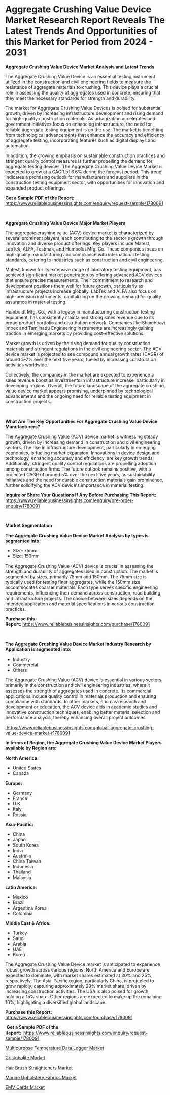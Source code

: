 <p><h1>Aggregate Crushing Value Device Market Research Report Reveals The Latest Trends And Opportunities of this Market for Period from 2024 - 2031</h1></p><p><strong>Aggregate Crushing Value Device Market Analysis and Latest Trends</strong></p>
<p><p>The Aggregate Crushing Value Device is an essential testing instrument utilized in the construction and civil engineering fields to measure the resistance of aggregate materials to crushing. This device plays a crucial role in assessing the quality of aggregates used in concrete, ensuring that they meet the necessary standards for strength and durability.</p><p>The market for Aggregate Crushing Value Devices is poised for substantial growth, driven by increasing infrastructure development and rising demand for high-quality construction materials. As urbanization accelerates and government initiatives focus on enhancing infrastructure, the need for reliable aggregate testing equipment is on the rise. The market is benefiting from technological advancements that enhance the accuracy and efficiency of aggregate testing, incorporating features such as digital displays and automation.</p><p>In addition, the growing emphasis on sustainable construction practices and stringent quality control measures is further propelling the demand for aggregate testing devices. The Aggregate Crushing Value Device Market is expected to grow at a CAGR of 6.6% during the forecast period. This trend indicates a promising outlook for manufacturers and suppliers in the construction testing equipment sector, with opportunities for innovation and expanded product offerings.</p></p>
<p><strong>Get a Sample PDF of the Report:&nbsp;</strong> <a href="https://www.reliablebusinessinsights.com/enquiry/request-sample/1780091?utm_campaign=1109&utm_medium=2&utm_source=Github&utm_content=ia&utm_term=19122024&utm_id=aggregate-crushing-value-device">https://www.reliablebusinessinsights.com/enquiry/request-sample/1780091</a></p>
<p>&nbsp;</p>
<p><strong>Aggregate Crushing Value Device Major Market Players</strong></p>
<p><p>The aggregate crushing value (ACV) device market is characterized by several prominent players, each contributing to the sector's growth through innovation and diverse product offerings. Key players include Matest, LabTek, ALFA, Testmak, and Humboldt Mfg. Co. These companies focus on high-quality manufacturing and compliance with international testing standards, catering to industries such as construction and civil engineering.</p><p>Matest, known for its extensive range of laboratory testing equipment, has achieved significant market penetration by offering advanced ACV devices that ensure precise measurements. Their commitment to research and development positions them well for future growth, particularly as infrastructure projects increase globally. LabTek and ALFA also focus on high-precision instruments, capitalizing on the growing demand for quality assurance in material testing.</p><p>Humboldt Mfg. Co., with a legacy in manufacturing construction testing equipment, has consistently maintained strong sales revenue due to its broad product portfolio and distribution network. Companies like Shambhavi Impex and Tamilnadu Engineering Instruments are increasingly gaining traction in emerging markets by providing cost-effective solutions.</p><p>Market growth is driven by the rising demand for quality construction materials and stringent regulations in the civil engineering sector. The ACV device market is projected to see compound annual growth rates (CAGR) of around 5-7% over the next five years, fueled by increasing construction activities worldwide.</p><p>Collectively, the companies in the market are expected to experience a sales revenue boost as investments in infrastructure increase, particularly in developing regions. Overall, the future landscape of the aggregate crushing value device market appears promising, underpinned by technological advancements and the ongoing need for reliable testing equipment in construction projects.</p></p>
<p>&nbsp;</p>
<p><strong>What Are The Key Opportunities For Aggregate Crushing Value Device Manufacturers?</strong></p>
<p><p>The Aggregate Crushing Value (ACV) device market is witnessing steady growth, driven by increasing demand in construction and civil engineering sectors. The rise in infrastructure development, particularly in emerging economies, is fueling market expansion. Innovations in device design and technology, enhancing accuracy and efficiency, are key growth trends. Additionally, stringent quality control regulations are propelling adoption among construction firms. The future outlook remains positive, with a projected CAGR of around 5% over the next five years, as sustainability initiatives and the need for durable construction materials gain prominence, further solidifying the ACV device's importance in material testing.</p></p>
<p><strong>Inquire or Share Your Questions If Any Before Purchasing This Report:</strong> <a href="https://www.reliablebusinessinsights.com/enquiry/pre-order-enquiry/1780091?utm_campaign=1109&utm_medium=2&utm_source=Github&utm_content=ia&utm_term=19122024&utm_id=aggregate-crushing-value-device">https://www.reliablebusinessinsights.com/enquiry/pre-order-enquiry/1780091</a></p>
<p>&nbsp;</p>
<p><strong>Market Segmentation</strong></p>
<p><strong>The Aggregate Crushing Value Device Market Analysis by types is segmented into:</strong></p>
<p><ul><li>Size: 75mm</li><li>Size: 150mm</li></ul></p>
<p><p>The Aggregate Crushing Value (ACV) device is crucial in assessing the strength and durability of aggregates used in construction. The market is segmented by sizes, primarily 75mm and 150mm. The 75mm size is typically used for testing finer aggregates, while the 150mm size accommodates coarser materials. Each type serves specific engineering requirements, influencing their demand across construction, road building, and infrastructure projects. The choice between sizes depends on the intended application and material specifications in various construction practices.</p></p>
<p><strong>Purchase this Report:&nbsp;</strong><a href="https://www.reliablebusinessinsights.com/purchase/1780091?utm_campaign=1109&utm_medium=2&utm_source=Github&utm_content=ia&utm_term=19122024&utm_id=aggregate-crushing-value-device">https://www.reliablebusinessinsights.com/purchase/1780091</a></p>
<p>&nbsp;</p>
<p><strong>The Aggregate Crushing Value Device Market Industry Research by Application is segmented into:</strong></p>
<p><ul><li>Industry</li><li>Commercial</li><li>Others</li></ul></p>
<p><p>The Aggregate Crushing Value (ACV) device is essential in various sectors, primarily in the construction and civil engineering industries, where it assesses the strength of aggregates used in concrete. Its commercial applications include quality control in materials production and ensuring compliance with standards. In other markets, such as research and development or education, the ACV device aids in academic studies and innovative construction techniques, enabling better material selection and performance analysis, thereby enhancing overall project outcomes.</p></p>
<p><a href="https://www.reliablebusinessinsights.com/global-aggregate-crushing-value-device-market-r1780091?utm_campaign=1109&utm_medium=2&utm_source=Github&utm_content=ia&utm_term=19122024&utm_id=aggregate-crushing-value-device">&nbsp;https://www.reliablebusinessinsights.com/global-aggregate-crushing-value-device-market-r1780091</a></p>
<p><strong>In terms of Region, the Aggregate Crushing Value Device Market Players available by Region are:</strong></p>
<p>
    <p> <strong> North America: </strong>
        <ul>
            <li>United States</li>
            <li>Canada</li>
        </ul>
        </p> 
    <p> <strong> Europe: </strong>
        <ul>
            <li>Germany</li>
            <li>France</li>
            <li>U.K.</li>
            <li>Italy</li>
            <li>Russia</li>
        </ul>
        </p> 
    <p> <strong> Asia-Pacific: </strong>
        <ul>
            <li>China</li>
            <li>Japan</li>
            <li>South Korea</li>
            <li>India</li>
            <li>Australia</li>
            <li>China Taiwan</li>
            <li>Indonesia</li>
            <li>Thailand</li>
            <li>Malaysia</li>
        </ul>
        </p> 
    <p> <strong> Latin America: </strong>
        <ul>
            <li>Mexico</li>
            <li>Brazil</li>
            <li>Argentina Korea</li>
            <li>Colombia</li>
        </ul>
        </p> 
    <p> <strong> Middle East & Africa: </strong>
        <ul>
            <li>Turkey</li>
            <li>Saudi</li>
            <li>Arabia</li>
            <li>UAE</li>
            <li>Korea</li>
        </ul>
    </p>
    </p>
<p><p>The Aggregate Crushing Value Device market is anticipated to experience robust growth across various regions. North America and Europe are expected to dominate, with market shares estimated at 30% and 25%, respectively. The Asia-Pacific region, particularly China, is projected to grow rapidly, capturing approximately 20% market share, driven by increasing construction activities. The USA is also poised for growth, holding a 15% share. Other regions are expected to make up the remaining 10%, highlighting a diversified global landscape.</p></p>
<p><strong>Purchase this Report: </strong><a href="https://www.reliablebusinessinsights.com/purchase/1780091?utm_campaign=1109&utm_medium=2&utm_source=Github&utm_content=ia&utm_term=19122024&utm_id=aggregate-crushing-value-device">https://www.reliablebusinessinsights.com/purchase/1780091</a></p>
<p>&nbsp;<strong>Get a Sample PDF of the Report:&nbsp;&nbsp;</strong><a href="https://www.reliablebusinessinsights.com/enquiry/request-sample/1780091?utm_campaign=1109&utm_medium=2&utm_source=Github&utm_content=ia&utm_term=19122024&utm_id=aggregate-crushing-value-device">https://www.reliablebusinessinsights.com/enquiry/request-sample/1780091</a></p>
<p><strong></strong></p>
<p><p><a href="https://github.com/mcfred89/Market-Research-Report-List-1/blob/main/multipurpose-temperature-data-logger-market.md?utm_campaign=1109&utm_medium=2&utm_source=Github&utm_content=ia&utm_term=19122024&utm_id=aggregate-crushing-value-device">Multipurpose Temperature Data Logger Market</a></p><p><a href="https://www.linkedin.com/pulse/a-mkt-nova-vc8zf?utm_campaign=1109&utm_medium=2&utm_source=Github&utm_content=ia&utm_term=19122024&utm_id=aggregate-crushing-value-device">Cristobalite Market</a></p><p><a href="https://www.linkedin.com/pulse/hair-brush-straighteners-market-size-revenue-trend-analysis-n25hc?utm_campaign=1109&utm_medium=2&utm_source=Github&utm_content=ia&utm_term=19122024&utm_id=aggregate-crushing-value-device">Hair Brush Straighteners Market</a></p><p><a href="https://www.linkedin.com/pulse/tracking-emerging-trends-marine-upholstery-fabrics-market-projected-e2a0c?utm_campaign=1109&utm_medium=2&utm_source=Github&utm_content=ia&utm_term=19122024&utm_id=aggregate-crushing-value-device">Marine Upholstery Fabrics Market</a></p><p><a href="https://www.linkedin.com/pulse/revenue-projections-growth-forecast-emv-cards-market-5-cagr-kwg6c?utm_campaign=1109&utm_medium=2&utm_source=Github&utm_content=ia&utm_term=19122024&utm_id=aggregate-crushing-value-device">EMV Cards Market</a></p></p>